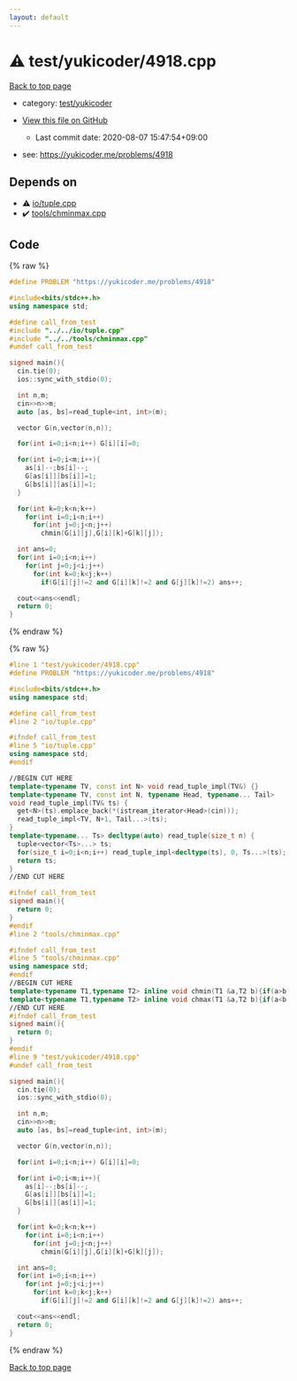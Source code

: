 ```yaml
---
layout: default
---
```


<!-- mathjax config similar to math.stackexchange -->
<script type="text/javascript" async
  src="https://cdnjs.cloudflare.com/ajax/libs/mathjax/2.7.5/MathJax.js?config=TeX-MML-AM_CHTML">
</script>
<script type="text/x-mathjax-config">
  MathJax.Hub.Config({
    TeX: { equationNumbers: { autoNumber: "AMS" }},
    tex2jax: {
      inlineMath: [ ['$','$'] ],
      processEscapes: true
    },
    "HTML-CSS": { matchFontHeight: false },
    displayAlign: "left",
    displayIndent: "2em"
  });
</script>

<script type="text/javascript" src="https://cdnjs.cloudflare.com/ajax/libs/jquery/3.4.1/jquery.min.js"></script>
<script src="https://cdn.jsdelivr.net/npm/jquery-balloon-js@1.1.2/jquery.balloon.min.js" integrity="sha256-ZEYs9VrgAeNuPvs15E39OsyOJaIkXEEt10fzxJ20+2I=" crossorigin="anonymous"></script>
<script type="text/javascript" src="../../../assets/js/copy-button.js"></script>
<link rel="stylesheet" href="../../../assets/css/copy-button.css" />


# :warning: test/yukicoder/4918.cpp

<a href="../../../index.html">Back to top page</a>

* category: <a href="../../../index.html#de60e5ba474ac43bf7562c10f5977e2d">test/yukicoder</a>
* <a href="{{ site.github.repository_url }}/blob/master/test/yukicoder/4918.cpp">View this file on GitHub</a>
    - Last commit date: 2020-08-07 15:47:54+09:00


* see: <a href="https://yukicoder.me/problems/4918">https://yukicoder.me/problems/4918</a>


## Depends on

* :warning: <a href="../../io/tuple.cpp.html">io/tuple.cpp</a>
* :heavy_check_mark: <a href="../../tools/chminmax.cpp.html">tools/chminmax.cpp</a>


## Code

<a id="unbundled"></a>
{% raw %}
```cpp
#define PROBLEM "https://yukicoder.me/problems/4918"

#include<bits/stdc++.h>
using namespace std;

#define call_from_test
#include "../../io/tuple.cpp"
#include "../../tools/chminmax.cpp"
#undef call_from_test

signed main(){
  cin.tie(0);
  ios::sync_with_stdio(0);

  int n,m;
  cin>>n>>m;
  auto [as, bs]=read_tuple<int, int>(m);

  vector G(n,vector(n,n));

  for(int i=0;i<n;i++) G[i][i]=0;

  for(int i=0;i<m;i++){
    as[i]--;bs[i]--;
    G[as[i]][bs[i]]=1;
    G[bs[i]][as[i]]=1;
  }

  for(int k=0;k<n;k++)
    for(int i=0;i<n;i++)
      for(int j=0;j<n;j++)
        chmin(G[i][j],G[i][k]+G[k][j]);

  int ans=0;
  for(int i=0;i<n;i++)
    for(int j=0;j<i;j++)
      for(int k=0;k<j;k++)
        if(G[i][j]!=2 and G[i][k]!=2 and G[j][k]!=2) ans++;

  cout<<ans<<endl;
  return 0;
}

```
{% endraw %}

<a id="bundled"></a>
{% raw %}
```cpp
#line 1 "test/yukicoder/4918.cpp"
#define PROBLEM "https://yukicoder.me/problems/4918"

#include<bits/stdc++.h>
using namespace std;

#define call_from_test
#line 2 "io/tuple.cpp"

#ifndef call_from_test
#line 5 "io/tuple.cpp"
using namespace std;
#endif

//BEGIN CUT HERE
template<typename TV, const int N> void read_tuple_impl(TV&) {}
template<typename TV, const int N, typename Head, typename... Tail>
void read_tuple_impl(TV& ts) {
  get<N>(ts).emplace_back(*(istream_iterator<Head>(cin)));
  read_tuple_impl<TV, N+1, Tail...>(ts);
}
template<typename... Ts> decltype(auto) read_tuple(size_t n) {
  tuple<vector<Ts>...> ts;
  for(size_t i=0;i<n;i++) read_tuple_impl<decltype(ts), 0, Ts...>(ts);
  return ts;
}
//END CUT HERE

#ifndef call_from_test
signed main(){
  return 0;
}
#endif
#line 2 "tools/chminmax.cpp"

#ifndef call_from_test
#line 5 "tools/chminmax.cpp"
using namespace std;
#endif
//BEGIN CUT HERE
template<typename T1,typename T2> inline void chmin(T1 &a,T2 b){if(a>b) a=b;}
template<typename T1,typename T2> inline void chmax(T1 &a,T2 b){if(a<b) a=b;}
//END CUT HERE
#ifndef call_from_test
signed main(){
  return 0;
}
#endif
#line 9 "test/yukicoder/4918.cpp"
#undef call_from_test

signed main(){
  cin.tie(0);
  ios::sync_with_stdio(0);

  int n,m;
  cin>>n>>m;
  auto [as, bs]=read_tuple<int, int>(m);

  vector G(n,vector(n,n));

  for(int i=0;i<n;i++) G[i][i]=0;

  for(int i=0;i<m;i++){
    as[i]--;bs[i]--;
    G[as[i]][bs[i]]=1;
    G[bs[i]][as[i]]=1;
  }

  for(int k=0;k<n;k++)
    for(int i=0;i<n;i++)
      for(int j=0;j<n;j++)
        chmin(G[i][j],G[i][k]+G[k][j]);

  int ans=0;
  for(int i=0;i<n;i++)
    for(int j=0;j<i;j++)
      for(int k=0;k<j;k++)
        if(G[i][j]!=2 and G[i][k]!=2 and G[j][k]!=2) ans++;

  cout<<ans<<endl;
  return 0;
}

```
{% endraw %}

<a href="../../../index.html">Back to top page</a>

